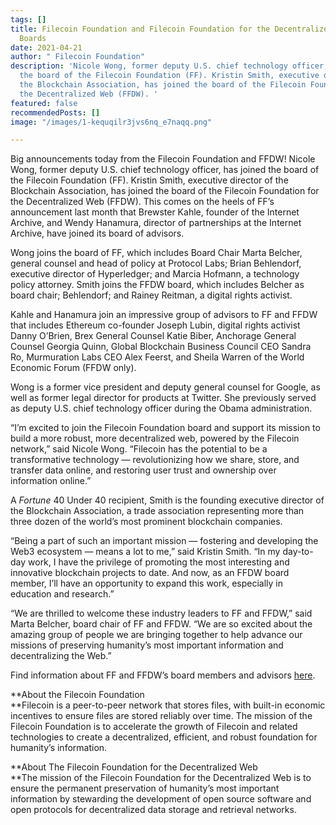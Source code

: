 ```yaml
---
tags: []
title: Filecoin Foundation and Filecoin Foundation for the Decentralized Web Expand
  Boards
date: 2021-04-21
author: " Filecoin Foundation"
description: 'Nicole Wong, former deputy U.S. chief technology officer, has joined
  the board of the Filecoin Foundation (FF). Kristin Smith, executive director of
  the Blockchain Association, has joined the board of the Filecoin Foundation for
  the Decentralized Web (FFDW). '
featured: false
recommendedPosts: []
image: "/images/1-kequqilr3jvs6nq_e7naqq.png"

---
```

Big announcements today from the Filecoin Foundation and FFDW! Nicole Wong, former deputy U.S. chief technology officer, has joined the board of the Filecoin Foundation (FF). Kristin Smith, executive director of the Blockchain Association, has joined the board of the Filecoin Foundation for the Decentralized Web (FFDW). This comes on the heels of FF’s announcement last month that Brewster Kahle, founder of the Internet Archive, and Wendy Hanamura, director of partnerships at the Internet Archive, have joined its board of advisors.

Wong joins the board of FF, which includes Board Chair Marta Belcher, general counsel and head of policy at Protocol Labs; Brian Behlendorf, executive director of Hyperledger; and Marcia Hofmann, a technology policy attorney. Smith joins the FFDW board, which includes Belcher as board chair; Behlendorf; and Rainey Reitman, a digital rights activist.

Kahle and Hanamura join an impressive group of advisors to FF and FFDW that includes Ethereum co-founder Joseph Lubin, digital rights activist Danny O’Brien, Brex General Counsel Katie Biber, Anchorage General Counsel Georgia Quinn, Global Blockchain Business Council CEO Sandra Ro, Murmuration Labs CEO Alex Feerst, and Sheila Warren of the World Economic Forum (FFDW only).

Wong is a former vice president and deputy general counsel for Google, as well as former legal director for products at Twitter. She previously served as deputy U.S. chief technology officer during the Obama administration.

“I’m excited to join the Filecoin Foundation board and support its mission to build a more robust, more decentralized web, powered by the Filecoin network,” said Nicole Wong. “Filecoin has the potential to be a transformative technology — revolutionizing how we share, store, and transfer data online, and restoring user trust and ownership over information online.”

A _Fortune_ 40 Under 40 recipient, Smith is the founding executive director of the Blockchain Association, a trade association representing more than three dozen of the world’s most prominent blockchain companies.

“Being a part of such an important mission — fostering and developing the Web3 ecosystem — means a lot to me,” said Kristin Smith. “In my day-to-day work, I have the privilege of promoting the most interesting and innovative blockchain projects to date. And now, as an FFDW board member, I’ll have an opportunity to expand this work, especially in education and research.”

“We are thrilled to welcome these industry leaders to FF and FFDW,” said Marta Belcher, board chair of FF and FFDW. “We are so excited about the amazing group of people we are bringing together to help advance our missions of preserving humanity’s most important information and decentralizing the Web.”

Find information about FF and FFDW’s board members and advisors [here](https://medium.com/p/ed13da68c66a/edit).

**About the Filecoin Foundation  
**Filecoin is a peer-to-peer network that stores files, with built-in economic incentives to ensure files are stored reliably over time. The mission of the Filecoin Foundation is to accelerate the growth of Filecoin and related technologies to create a decentralized, efficient, and robust foundation for humanity’s information.

**About The Filecoin Foundation for the Decentralized Web  
**The mission of the Filecoin Foundation for the Decentralized Web is to ensure the permanent preservation of humanity’s most important information by stewarding the development of open source software and open protocols for decentralized data storage and retrieval networks.